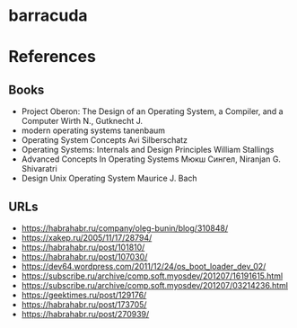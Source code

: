 # barracuda

# References 
## Books 
+ Project Oberon: The Design of an Operating System, a Compiler, and a Computer Wirth N., Gutknecht J. 
+ modern operating systems tanenbaum
+ Operating System Concepts Avi Silberschatz 
+ Operating Systems: Internals and Design Principles William Stallings
+ Advanced Concepts In Operating Systems Мюкш Сингел, Niranjan G. Shivaratri
+ Design Unix Operating System Maurice J. Bach
## URLs 
+ https://habrahabr.ru/company/oleg-bunin/blog/310848/
+ https://xakep.ru/2005/11/17/28794/
+ https://habrahabr.ru/post/101810/
+ https://habrahabr.ru/post/107030/
+ https://dev64.wordpress.com/2011/12/24/os_boot_loader_dev_02/
+ https://subscribe.ru/archive/comp.soft.myosdev/201207/16191615.html
+ https://subscribe.ru/archive/comp.soft.myosdev/201207/03214236.html
+ https://geektimes.ru/post/129176/
+ https://habrahabr.ru/post/173705/
+ https://habrahabr.ru/post/270939/

